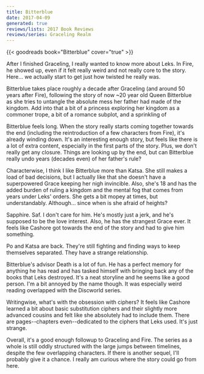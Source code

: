 ```yaml
---
title: Bitterblue
date: 2017-04-09
generated: true
reviews/lists: 2017 Book Reviews
reviews/series: Graceling Realm
---
```

{{< goodreads book="Bitterblue" cover="true" >}}

After I finished Graceling, I really wanted to know more about Leks. In Fire, he showed up, even if it felt really weird and not really core to the story. Here... we actually start to get just how twisted he really was.  

Bitterblue takes place roughly a decade after Graceling (and around 50 years after Fire), following the story of now ~20 year old Queen Bitterblue as she tries to untangle the absolute mess her father had made of the kingdom. Add into that a bit of a princess exploring her kingdom as a commoner trope, a bit of a romance subplot, and a sprinkling of  

<!--more-->

Bitterblue feels long. When the story really starts coming together towards the end (including the reintroduction of a few characters from Fire), it's already winding down. It's an interesting enough story, but feels like there is a lot of extra content, especially in the first parts of the story. Plus, we don't really get any closure. Things are looking up by the end, but can Bitterblue really undo years (decades even) of her father's rule?  

Characterwise, I think I like Bitterblue more than Katsa. She still makes a load of bad decisions, but I actually like that she doesn't have a superpowered Grace keeping her nigh invincible. Also, she's 18 and has the added burden of ruling a kingdom and the mental fog that comes from years under Leks' orders. She gets a bit mopey at times, but understandably. Although... since when is she afraid of heights?  

Sapphire. Saf. I don't care for him. He's mostly just a jerk, and he's supposed to be the love interest. Also, he has the strangest Grace ever. It feels like Cashore got towards the end of the story and had to give him something.  

Po and Katsa are back. They're still fighting and finding ways to keep themselves separated. They have a strange relationship.  

Bitterblue's advisor Death is a lot of fun. He has a perfect memory for anything he has read and has tasked himself with bringing back any of the books that Leks destroyed. It's a neat storyline and he seems like a good person. I'm a bit annoyed by the name though. It was especially weird reading overlapped with the Discworld series.  

Writingwise, what's with the obsession with ciphers? It feels like Cashore learned a bit about basic substitution ciphers and their slightly more advanced cousins and felt like she absolutely had to include them. There are pages--chapters even--dedicated to the ciphers that Leks used. It's just strange.  

Overall, it's a good enough followup to Graceling and Fire. The series as a whole is still oddly structured with the large jumps between timelines, despite the few overlapping characters. If there is another sequel, I'll probably give it a chance. I really am curious where the story could go from here.


